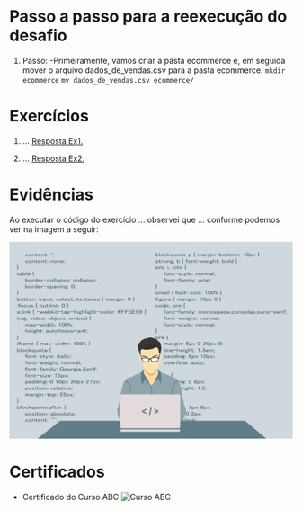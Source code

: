 
# Passo a passo para a reexecução do desafio 

 1. Passo:
    -Primeiramente, vamos criar a pasta ecommerce e, em seguida mover o arquivo dados_de_vendas.csv para a pasta ecommerce.
        `mkdir ecommerce`
        `mv dados_de_vendas.csv ecommerce/`


# Exercícios


1. ...
[Resposta Ex1.](exercicios/ex1.txt)


2. ...
[Resposta Ex2.](exercicios/ex2.txt)




# Evidências


Ao executar o código do exercício ... observei que ... conforme podemos ver na imagem a seguir:


![Evidencia 1](evidencias/sample.webp)



# Certificados


- Certificado do Curso ABC
![Curso ABC](certificados/certificado1.png)


